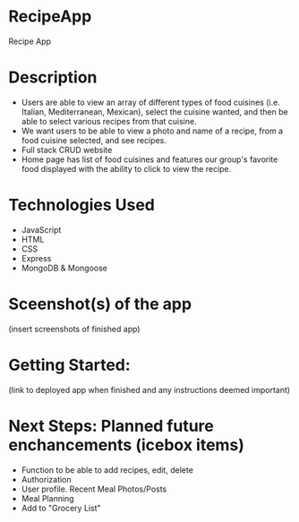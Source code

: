 # RecipeApp
Recipe App

# Description
* Users are able to view an array of different types of food cuisines (i.e. Italian, Mediterranean, Mexican), select the cuisine wanted, and then be able to select various recipes from that cuisine.
* We want users to be able to view a photo and name of a recipe, from a food cuisine selected, and see recipes.
* Full stack CRUD website
* Home page has list of food cuisines and features our group's favorite food displayed with the ability to click to view the recipe.

# Technologies Used
* JavaScript
* HTML
* CSS
* Express
* MongoDB & Mongoose

# Sceenshot(s) of the app
(insert screenshots of finished app)

# Getting Started:
(link to deployed app when finished and any instructions deemed important)

# Next Steps: Planned future enchancements (icebox items)
* Function to be able to add recipes, edit, delete
* Authorization
* User profile. Recent Meal Photos/Posts
* Meal Planning
* Add to "Grocery List"

